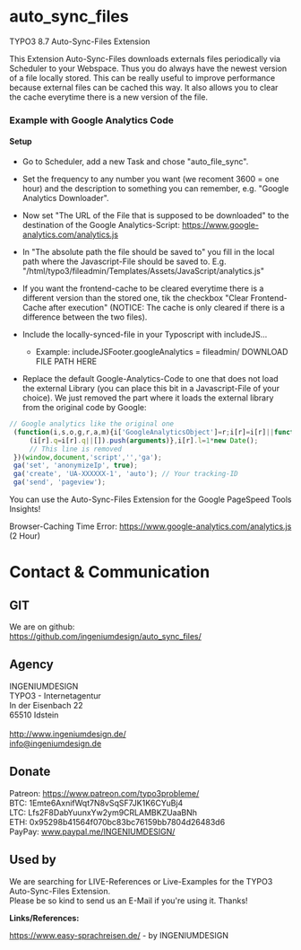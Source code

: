 # auto_sync_files

TYPO3 8.7 Auto-Sync-Files Extension

This Extension Auto-Sync-Files downloads externals files periodically via Scheduler to your Webspace. Thus you do always have the newest version of a file locally stored. This can be really useful to improve performance because external files can be cached this way.
It also allows you to clear the cache everytime there is a new version of the file.


### Example with Google Analytics Code

#### Setup
* Go to Scheduler, add a new Task and chose "auto_file_sync".

* Set the frequency to any number you want (we recoment 3600 = one hour) and the description to something you can remember, e.g. "Google Analytics Downloader".

* Now set "The URL of the File that is supposed to be downloaded" to the destination of the Google Analytics-Script: https://www.google-analytics.com/analytics.js 

* In "The absolute path the file should be saved to" you fill in the local path where the Javascript-File should be saved to. E.g. "/html/typo3/fileadmin/Templates/Assets/JavaScript/analytics.js"

* If you want the frontend-cache to be cleared everytime there is a different version than the stored one, tik the checkbox "Clear Frontend-Cache after execution" (NOTICE: The cache is only cleared if there is a difference between the two files). 

* Include the locally-synced-file in your Typoscript with includeJS...
  * Example: includeJSFooter.googleAnalytics = fileadmin/ DOWNLOAD FILE PATH HERE

* Replace the default Google-Analytics-Code to one that does not load the external Library (you can place this bit in a Javascript-File of your choice). We just removed the part where it loads the external library from the original code by Google:
```javascript
// Google analytics like the original one
 (function(i,s,o,g,r,a,m){i['GoogleAnalyticsObject']=r;i[r]=i[r]||function(){
     (i[r].q=i[r].q||[]).push(arguments)},i[r].l=1*new Date();
     // This line is removed
 })(window,document,'script','','ga');
 ga('set', 'anonymizeIp', true);
 ga('create', 'UA-XXXXXX-1', 'auto'); // Your tracking-ID 
 ga('send', 'pageview');
 ```
 
You can use the Auto-Sync-Files Extension for the Google PageSpeed Tools Insights!

Browser-Caching Time Error:
https://www.google-analytics.com/analytics.js (2 Hour)

# Contact &amp; Communication

## GIT

We are on github:<br />
https://github.com/ingeniumdesign/auto_sync_files/


## Agency

INGENIUMDESIGN<br />
TYPO3 - Internetagentur<br />
In der Eisenbach 22<br />
65510 Idstein<br />
<br />
http://www.ingeniumdesign.de/<br />
info@ingeniumdesign.de

## Donate

Patreon: https://www.patreon.com/typo3probleme/<br />
BTC: 1Emte6AxnifWqt7N8vSqSF7JK1K6CYuBj4<br />
LTC: Lfs2F8DabYuunxYw2ym9CRLAMBKZUaaBNh<br />
ETH: 0x95298b41564f070bc83bc76159bb7804d26483d6<br />
PayPay: www.paypal.me/INGENIUMDESIGN/

## Used by

We are searching for LIVE-References or Live-Examples for the TYPO3 Auto-Sync-Files Extension.<br />
Please be so kind to send us an E-Mail if you're using it. Thanks!

**Links/References:**

https://www.easy-sprachreisen.de/ - by INGENIUMDESIGN<br />